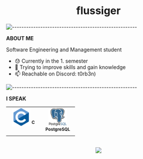 
<div id="header" align="center">
  <h1>flussiger</h1>

</div>

![-----------------------------------------------------](https://raw.githubusercontent.com/andreasbm/readme/master/assets/lines/solar.png)

**ABOUT ME**

Software Engineering and Management student
- 😓 Currently in the 1. semester
- 🤯 Trying to improve skills and gain knowledge
- 📫 Reachable on Discord: t0rb3n)

![-----------------------------------------------------](https://raw.githubusercontent.com/andreasbm/readme/master/assets/lines/solar.png)


**I SPEAK**
<!--div id="techstack" align="center">
  <img src="https://github.com/devicons/devicon/blob/master/icons/c/c-original.svg" title="C" alt="C" width="50" height="50"/>&nbsp;
  <img src="https://github.com/devicons/devicon/blob/master/icons/postgresql/postgresql-original-wordmark.svg" title="PostgreSQL" alt="PostgreSQL" width="50" height="50"/>&nbsp;
  
</div-->
<table align="center" width="450px">
  <tbody>
    <tr valign="top">
      <td width="80px" align="center">
          <img
            alt="C"
            title="C"
            width="50px"
            src="https://github.com/devicons/devicon/blob/master/icons/c/c-original.svg"
          />
        <span><sup><b>C</b></sup></span>
        </td>
      <td width="80px" align="center">
          <img
            alt="PostgreSQL"
            title="PostgreSQL"
            width="50px"
            src="https://github.com/devicons/devicon/blob/master/icons/postgresql/postgresql-original-wordmark.svg"
          />
        <span><sup><b>PostgreSQL</b></sup></span>
        </td>
  </tbody>
</table>
<br>
<div id="stats" align="center">
  <img src="https://github-readme-stats.vercel.app/api/top-langs/?username=GhastCraftHD&layout=compact&theme=github_dark&langs_count=6">
</div>
